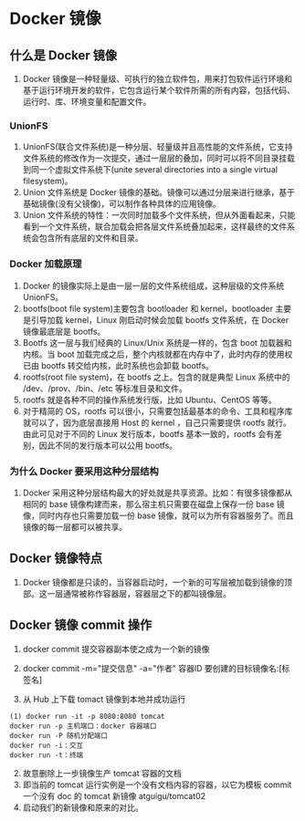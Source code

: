 # Docker 镜像
## 什么是 Docker 镜像
1. Docker 镜像是一种轻量级、可执行的独立软件包，用来打包软件运行环境和基于运行环境开发的软件，它包含运行某个软件所需的所有内容，包括代码、运行时、库、环境变量和配置文件。

### UnionFS
1. UnionFS(联合文件系统)是一种分层、轻量级并且高性能的文件系统，它支持文件系统的修改作为一次提交，通过一层层的叠加，同时可以将不同目录挂载到同一个虚拟文件系统下(unite several directories into a single virtual filesystem)。
2. Union 文件系统是 Docker 镜像的基础。镜像可以通过分层来进行继承，基于基础镜像(没有父镜像)，可以制作各种具体的应用镜像。
3. Union 文件系统的特性：一次同时加载多个文件系统，但从外面看起来，只能看到一个文件系统，联合加载会把各层文件系统叠加起来，这样最终的文件系统会包含所有底层的文件和目录。

### Docker 加载原理
1. Docker 的镜像实际上是由一层一层的文件系统组成，这种层级的文件系统 UnionFS。
2. bootfs(boot file system)主要包含 bootloader 和 kernel，bootloader 主要是引导加载 kernel，Linux 刚启动时候会加载 bootfs 文件系统，在 Docker 镜像最底层是 bootfs。
3. Bootfs 这一层与我们经典的 Linux/Unix 系统是一样的，包含 boot 加载器和内核。当 boot 加载完成之后，整个内核就都在内存中了，此时内存的使用权已由 bootfs 转交给内核，此时系统也会卸载 bootfs。
4. rootfs(root file system)，在 bootfs 之上。包含的就是典型 Linux 系统中的 /dev、/prov、/bin、/etc 等标准目录和文件。
5. rootfs 就是各种不同的操作系统发行版，比如 Ubuntu、CentOS 等等。
6. 对于精简的 OS，rootfs 可以很小，只需要包括最基本的命令、工具和程序库就可以了，因为底层直接用 Host 的 kernel ，自己只需要提供 rootfs 就行。由此可见对于不同的 Linux 发行版本，bootfs 基本一致的，rootfs 会有差别，因此不同的发行版本可以公用 bootfs。

### 为什么 Docker 要采用这种分层结构
1. Docker 采用这种分层结构最大的好处就是共享资源。比如：有很多镜像都从相同的 base 镜像构建而来，那么宿主机只需要在磁盘上保存一份 base 镜像，同时内存也只需要加载一份 base 镜像，就可以为所有容器服务了。而且镜像的每一层都可以被共享。

## Docker 镜像特点
1. Docker 镜像都是只读的，当容器启动时，一个新的可写层被加载到镜像的顶部。这一层通常被称作容器层，容器层之下的都叫镜像层。

## Docker 镜像 commit 操作
1. docker commit 提交容器副本使之成为一个新的镜像
2. docker commit -m="提交信息" -a="作者" 容器ID 要创建的目标镜像名:[标签名]

1. 从 Hub 上下载 tomact 镜像到本地并成功运行
```
(1) docker run -it -p 8080:8080 tomcat
docker run -p 主机端口：docker 容器端口
docker run -P 随机分配端口
docker run -i：交互
docker run -t：终端
```
2. 故意删除上一步镜像生产 tomcat 容器的文档
3. 即当前的 tomcat 运行实例是一个没有文档内容的容器，以它为模板 commit 一个没有 doc 的 tomcat 新镜像 atguigu/tomcat02 
4. 启动我们的新镜像和原来的对比。
